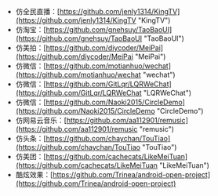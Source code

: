- 仿全民直播：[https://github.com/jenly1314/KingTV](https://github.com/jenly1314/KingTV "KingTV")
- 仿淘宝：[https://github.com/gnehsuy/TaoBaoUI](https://github.com/gnehsuy/TaoBaoUI "TaoBaoUI")
- 仿美拍：[https://github.com/diycoder/MeiPai](https://github.com/diycoder/MeiPai "MeiPai")
- 仿微信：[https://github.com/motianhuo/wechat](https://github.com/motianhuo/wechat "wechat")
- 仿微信：[https://github.com/GitLqr/LQRWeChat](https://github.com/GitLqr/LQRWeChat "LQRWeChat")
- 仿微信：[https://github.com/Naoki2015/CircleDemo](https://github.com/Naoki2015/CircleDemo "CircleDemo")
- 仿网易云音乐：[https://github.com/aa112901/remusic](https://github.com/aa112901/remusic "remusic")
- 仿头条：[https://github.com/chaychan/TouTiao](https://github.com/chaychan/TouTiao "TouTiao")
- 仿美团：[https://github.com/cachecats/LikeMeiTuan](https://github.com/cachecats/LikeMeiTuan "LikeMeiTuan")
- 酷炫效果：[https://github.com/Trinea/android-open-project](https://github.com/Trinea/android-open-project)